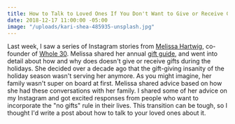 ```yaml
---
title: How to Talk to Loved Ones If You Don't Want to Give or Receive Gifts
date: 2018-12-17 11:00:00 -05:00
image: "/uploads/kari-shea-485935-unsplash.jpg"
---
```


Last week, I saw a series of Instagram stories from [Melissa Hartwig](https://www.instagram.com/melissa_hartwig/), co-founder of [Whole 30](https://whole30.com/). Melissa shared her annual [gift guide](https://whole30.com/2018/11/gift-guide/), and went into detail about how and why does doesn't give or receive gifts during the holidays. She decided over a decade ago that the gift-giving insanity of the holiday season wasn't serving her anymore. As you might imagine, her family wasn't super on board at first. Melissa shared advice based on how she had these conversations with her family. I shared some of her advice on my Instagram and got excited responses from people who want to incorporate the "no gifts" rule in their lives. This transition can be tough, so I thought I'd write a post about how to talk to your loved ones about it.